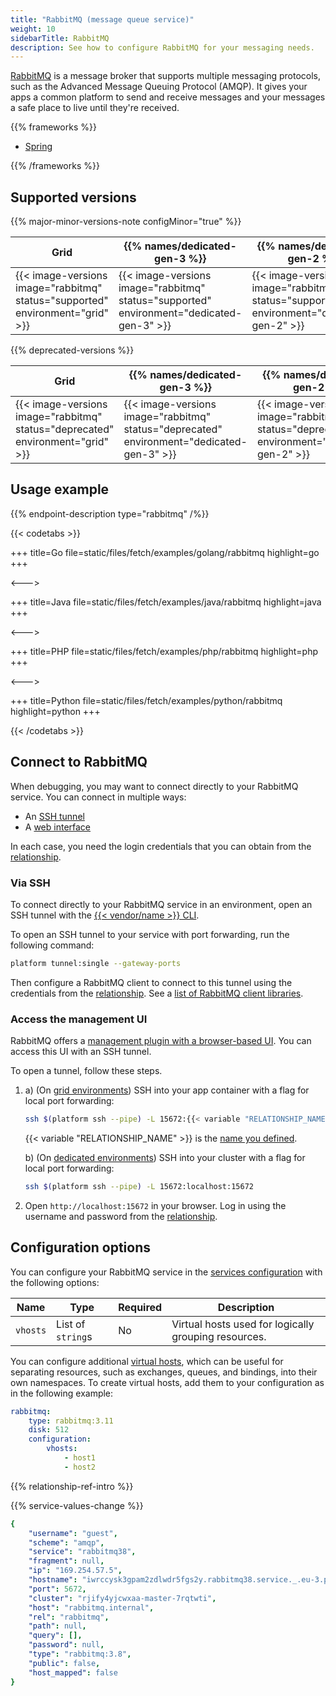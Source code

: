 ```yaml
---
title: "RabbitMQ (message queue service)"
weight: 10
sidebarTitle: RabbitMQ
description: See how to configure RabbitMQ for your messaging needs.
---
```


[RabbitMQ](https://www.rabbitmq.com/documentation.html) is a message broker
that supports multiple messaging protocols, such as the Advanced Message Queuing Protocol (AMQP).
It gives your apps a common platform to send and receive messages
and your messages a safe place to live until they're received.

{{% frameworks %}}

- [Spring](../guides/spring/rabbitmq.md)

{{% /frameworks %}}

## Supported versions

{{% major-minor-versions-note configMinor="true" %}}

| Grid | {{% names/dedicated-gen-3 %}} | {{% names/dedicated-gen-2 %}} |
|------|-------------------------------|------------------------------ |
| {{< image-versions image="rabbitmq" status="supported" environment="grid" >}} | {{< image-versions image="rabbitmq" status="supported" environment="dedicated-gen-3" >}} | {{< image-versions image="rabbitmq" status="supported" environment="dedicated-gen-2" >}} |

{{% deprecated-versions %}}

| Grid | {{% names/dedicated-gen-3 %}} | {{% names/dedicated-gen-2 %}} |
|------|-------------------------------|------------------------------ |
|  {{< image-versions image="rabbitmq" status="deprecated" environment="grid" >}} | {{< image-versions image="rabbitmq" status="deprecated" environment="dedicated-gen-3" >}} | {{< image-versions image="rabbitmq" status="deprecated" environment="dedicated-gen-2" >}} |

## Usage example

{{% endpoint-description type="rabbitmq" /%}}

{{< codetabs >}}

+++
title=Go
file=static/files/fetch/examples/golang/rabbitmq
highlight=go
+++

<--->

+++
title=Java
file=static/files/fetch/examples/java/rabbitmq
highlight=java
+++

<--->

+++
title=PHP
file=static/files/fetch/examples/php/rabbitmq
highlight=php
+++

<--->

+++
title=Python
file=static/files/fetch/examples/python/rabbitmq
highlight=python
+++

{{< /codetabs >}}

## Connect to RabbitMQ

When debugging, you may want to connect directly to your RabbitMQ service.
You can connect in multiple ways:

- An [SSH tunnel](#via-ssh)
- A [web interface](#access-the-management-ui)

In each case, you need the login credentials that you can obtain from the [relationship](#relationship-reference).

### Via SSH

To connect directly to your RabbitMQ service in an environment,
open an SSH tunnel with the [{{< vendor/name >}} CLI](../administration/cli/_index.md).

To open an SSH tunnel to your service with port forwarding,
run the following command:

```bash
platform tunnel:single --gateway-ports
```

Then configure a RabbitMQ client to connect to this tunnel using the credentials from the [relationship](#relationship-reference).
See a [list of RabbitMQ client libraries](https://www.rabbitmq.com/devtools.html).

### Access the management UI

RabbitMQ offers a [management plugin with a browser-based UI](https://www.rabbitmq.com/management.html).
You can access this UI with an SSH tunnel.

To open a tunnel, follow these steps.

1.  
   a) (On [grid environments](../other/glossary.md#grid)) SSH into your app container with a flag for local port forwarding:

    ```bash
    ssh $(platform ssh --pipe) -L 15672:{{< variable "RELATIONSHIP_NAME" >}}.internal:15672
    ```

    {{< variable "RELATIONSHIP_NAME" >}} is the [name you defined](#2-add-the-relationship).

   b) (On [dedicated environments](../other/glossary.html#dedicated-gen-2)) SSH into your cluster with a flag for local port forwarding:

    ```bash
    ssh $(platform ssh --pipe) -L 15672:localhost:15672
    ```

2.  Open `http://localhost:15672` in your browser.
    Log in using the username and password from the [relationship](#relationship-reference).

## Configuration options

You can configure your RabbitMQ service in the [services configuration](#1-configure-the-service) with the following options:

| Name     | Type              | Required | Description                                          |
|----------|-------------------|----------|------------------------------------------------------|
| `vhosts` | List of `string`s | No       | Virtual hosts used for logically grouping resources. |

You can configure additional [virtual hosts](https://www.rabbitmq.com/vhosts.html),
which can be useful for separating resources, such as exchanges, queues, and bindings, into their own namespaces.
To create virtual hosts, add them to your configuration as in the following example:

```yaml {configFile="services"}
rabbitmq:
    type: rabbitmq:3.11
    disk: 512
    configuration:
        vhosts:
            - host1
            - host2
```

{{% relationship-ref-intro %}}

{{% service-values-change %}}

```yaml
{
    "username": "guest",
    "scheme": "amqp",
    "service": "rabbitmq38",
    "fragment": null,
    "ip": "169.254.57.5",
    "hostname": "iwrccysk3gpam2zdlwdr5fgs2y.rabbitmq38.service._.eu-3.platformsh.site",
    "port": 5672,
    "cluster": "rjify4yjcwxaa-master-7rqtwti",
    "host": "rabbitmq.internal",
    "rel": "rabbitmq",
    "path": null,
    "query": [],
    "password": null,
    "type": "rabbitmq:3.8",
    "public": false,
    "host_mapped": false
}
```
